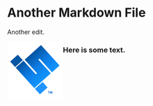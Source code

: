 # Another Markdown File

Another edit.

<img src="scuttle.png" style="float:left;"/>
<h3>Here is some text.</h3>
<p style="clear: both;"></p>
